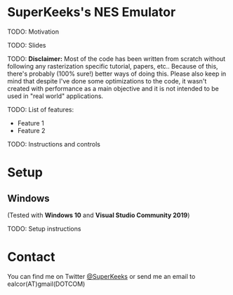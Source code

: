 # SuperKeeks's NES Emulator #

TODO: Motivation

TODO: Slides

TODO: **Disclaimer:** Most of the code has been written from scratch without following any rasterization specific tutorial, papers, etc.. Because of this, there's probably (100% sure!) better ways of doing this. Please also keep in mind that despite I've done some optimizations to the code, it wasn't created with performance as a main objective and it is not intended to be used in "real world" applications.

TODO: List of features:

* Feature 1
* Feature 2

TODO: Instructions and controls

# Setup #

## Windows ##

(Tested with **Windows 10** and **Visual Studio Community 2019**)

TODO: Setup instructions

# Contact #

You can find me on Twitter [@SuperKeeks](https://twitter.com/SuperKeeks) or send me an email to ealcor(AT)gmail(DOTCOM)
